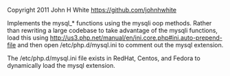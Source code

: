 Copyright 2011 John H White <https://github.com/johnhwhite>

Implements the mysql_* functions using the mysqli oop methods. Rather than
rewriting a large codebase to take advantage of the mysqli functions, load
this using http://us3.php.net/manual/en/ini.core.php#ini.auto-prepend-file
and then open /etc/php.d/mysql.ini to comment out the mysql extension.

The /etc/php.d/mysql.ini file exists in RedHat, Centos, and Fedora to
dynamically load the mysql extension.
